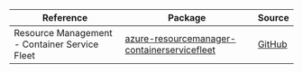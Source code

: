 | Reference | Package | Source |
|---|---|---|
|Resource Management - Container Service Fleet|[azure-resourcemanager-containerservicefleet](https://repo1.maven.org/maven2/com/azure/resourcemanager/azure-resourcemanager-containerservicefleet)|[GitHub](https://github.com/Azure/azure-sdk-for-java/blob/main/sdk/containerservicefleet/azure-resourcemanager-containerservicefleet)|
